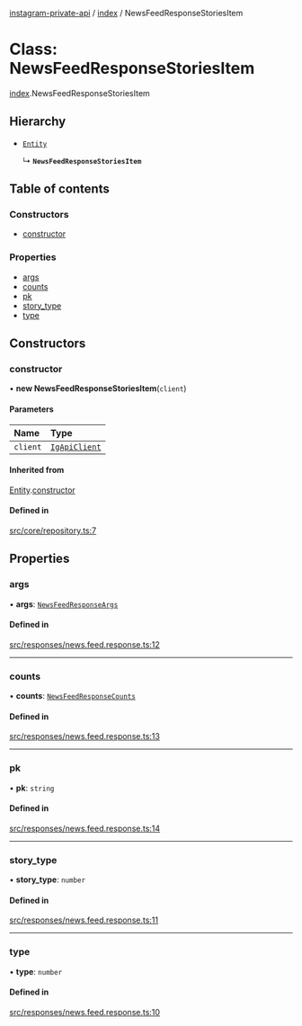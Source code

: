 [instagram-private-api](../../README.md) / [index](../../modules/index.md) / NewsFeedResponseStoriesItem

# Class: NewsFeedResponseStoriesItem

[index](../../modules/index.md).NewsFeedResponseStoriesItem

## Hierarchy

- [`Entity`](Entity.md)

  ↳ **`NewsFeedResponseStoriesItem`**

## Table of contents

### Constructors

- [constructor](NewsFeedResponseStoriesItem.md#constructor)

### Properties

- [args](NewsFeedResponseStoriesItem.md#args)
- [counts](NewsFeedResponseStoriesItem.md#counts)
- [pk](NewsFeedResponseStoriesItem.md#pk)
- [story\_type](NewsFeedResponseStoriesItem.md#story_type)
- [type](NewsFeedResponseStoriesItem.md#type)

## Constructors

### constructor

• **new NewsFeedResponseStoriesItem**(`client`)

#### Parameters

| Name | Type |
| :------ | :------ |
| `client` | [`IgApiClient`](IgApiClient.md) |

#### Inherited from

[Entity](Entity.md).[constructor](Entity.md#constructor)

#### Defined in

[src/core/repository.ts:7](https://github.com/Nerixyz/instagram-private-api/blob/0e0721c/src/core/repository.ts#L7)

## Properties

### args

• **args**: [`NewsFeedResponseArgs`](../../interfaces/index/NewsFeedResponseArgs.md)

#### Defined in

[src/responses/news.feed.response.ts:12](https://github.com/Nerixyz/instagram-private-api/blob/0e0721c/src/responses/news.feed.response.ts#L12)

___

### counts

• **counts**: [`NewsFeedResponseCounts`](../../interfaces/index/NewsFeedResponseCounts.md)

#### Defined in

[src/responses/news.feed.response.ts:13](https://github.com/Nerixyz/instagram-private-api/blob/0e0721c/src/responses/news.feed.response.ts#L13)

___

### pk

• **pk**: `string`

#### Defined in

[src/responses/news.feed.response.ts:14](https://github.com/Nerixyz/instagram-private-api/blob/0e0721c/src/responses/news.feed.response.ts#L14)

___

### story\_type

• **story\_type**: `number`

#### Defined in

[src/responses/news.feed.response.ts:11](https://github.com/Nerixyz/instagram-private-api/blob/0e0721c/src/responses/news.feed.response.ts#L11)

___

### type

• **type**: `number`

#### Defined in

[src/responses/news.feed.response.ts:10](https://github.com/Nerixyz/instagram-private-api/blob/0e0721c/src/responses/news.feed.response.ts#L10)

